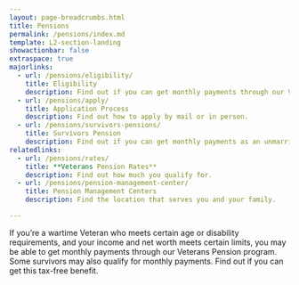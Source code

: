 ```yaml
---
layout: page-breadcrumbs.html
title: Pensions
permalink: /pensions/index.md
template: L2-section-landing
showactionbar: false
extraspace: true
majorlinks:
  - url: /pensions/eligibility/
    title: Eligibility
    description: Find out if you can get monthly payments through our Veterans Pension program.
  - url: /pensions/apply/
    title: Application Process
    description: Find out how to apply by mail or in person.
  - url: /pensions/survivors-pensions/
    title: Survivors Pension
    description: Find out if you can get monthly payments as an unmarried surviving spouse or an unmarried child of a deceased Veteran with wartime service. 
relatedlinks:
  - url: /pensions/rates/
    title: **Veterans Pension Rates**
    description: Find out how much you qualify for. 
  - url: /pensions/pension-management-center/
    title: Pension Management Centers
    description: Find the location that serves you and your family. 

---
```

<div class="va-introtext">
If you’re a wartime Veteran who meets certain age or disability requirements, and your income and net worth meets certain limits, you may be able to get monthly payments through our Veterans Pension program. Some survivors may also qualify for monthly payments. Find out if you can get this tax-free benefit. 
</div>
